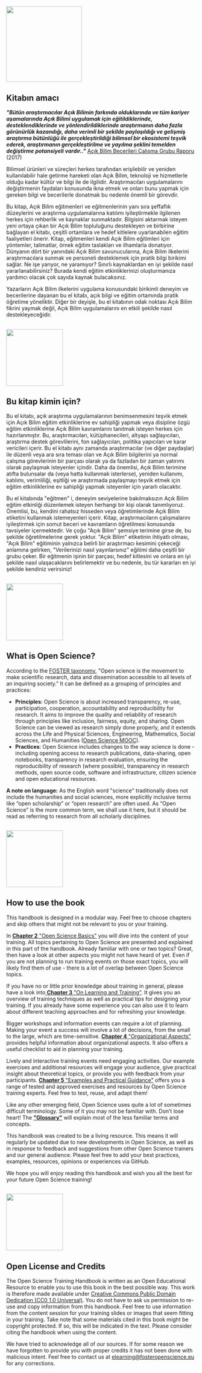 ## <img src="/Images/Icons/book.png" width="200" height="200" />

## Kitabın amacı 

_**"Bütün araştırmacılar Açık Bilimin farkında olduklarında ve tüm kariyer aşamalarında Açık Bilimi uygulamak için eğitildiklerinde, desteklendiklerinde ve yönlendirildiklerinde araştırmanın daha fazla görünürlük kazandığı, daha verimli bir şekilde paylaşıldığı ve gelişmiş araştırma bütünlüğü ile gerçekleştirildiği bilimsel bir ekosistemi teşvik ederek, araştırmanın gerçekleştirilme ve yayılma şeklini temelden değiştirme potansiyeli vardır.."**_ [Açık Bilim Becerileri Çalışma Grubu Raporu](https://ec.europa.eu/research/openscience/pdf/os_skills_wgreport_final.pdf#view=fit&pagemode=none) \(2017\)

Bilimsel ürünleri ve süreçleri herkes tarafından erişilebilir ve yeniden kullanılabilir hale getirme hareketi olan Açık Bilim, teknoloji ve hizmetlerle olduğu kadar kültür ve bilgi ile de ilgilidir. Araştırmacıları uygulamalarını değiştirmenin faydaları konusunda ikna etmek ve onları bunu yapmak için gereken bilgi ve becerilerle donatmak bu nedenle önemli bir görevdir.

Bu kitap, Açık Bilim eğitmenleri ve eğitmenlerinin yanı sıra şeffaflık düzeylerini ve araştırma uygulamalarına katılımı iyileştirmekle ilgilenen herkes için rehberlik ve kaynaklar sunmaktadır. Bilgisini aktarmak isteyen yeni ortaya çıkan bir Açık Bilim topluluğunu destekleyen ve birbirine bağlayan el kitabı, çeşitli ortamlara ve hedef kitlelere uyarlanabilen eğitim faaliyetleri önerir. Kitap, eğitmenleri kendi Açık Bilim eğitimleri için yöntemler, talimatlar, örnek eğitim taslakları ve ilhamlarla donatıyor. Dünyanın dört bir yanındaki Açık Bilim savunucularına, Açık Bilim ilkelerini araştırmacılara sunmak ve personeli desteklemek için pratik bilgi birikimi sağlar. Ne işe yarıyor, ne yaramıyor? Sınırlı kaynaklardan en iyi şekilde nasıl yararlanabilirsiniz? Burada kendi eğitim etkinliklerinizi oluşturmanıza yardımcı olacak çok sayıda kaynak bulacaksınız.

Yazarların Açık Bilim ilkelerini uygulama konusundaki birikimli deneyim ve becerilerine dayanan bu el kitabı, açık bilgi ve eğitim ortamında pratik öğretime yöneliktir. Diğer bir deyişle, bu el kitabının odak noktası Açık Bilim fikrini yaymak değil, Açık Bilim uygulamalarını en etkili şekilde nasıl destekleyeceğidir.

## <img src="/Images/Icons/gears.png" width="150" height="150" />

## Bu kitap kimin için?

Bu el kitabı, açık araştırma uygulamalarının benimsenmesini teşvik etmek için Açık Bilim eğitim etkinliklerine ev sahipliği yapmak veya disipline özgü eğitim etkinliklerine Açık Bilim kavramlarını tanıtmak isteyen herkes için hazırlanmıştır. Bu, araştırmacıları, kütüphanecileri, altyapı sağlayıcıları, araştırma destek görevlilerini, fon sağlayıcıları, politika yapıcıları ve karar vericileri içerir. Bu el kitabı aynı zamanda araştırmacılar (ve diğer paydaşlar) ile düzenli veya ara sıra teması olan ve Açık Bilim bilgilerini ya normal çalışma görevlerinin bir parçası olarak ya da fazladan bir zaman yatırımı olarak paylaşmak isteyenler içindir. Daha da önemlisi, Açık Bilim terimine atıfta bulunsalar da (veya hatta kullanmak isterlerse), yeniden kullanımı, katılımı, verimliliği, eşitliği ve araştırmada paylaşmayı teşvik etmek için eğitim etkinliklerine ev sahipliği yapmak isteyenler için yararlı olacaktır.

Bu el kitabında "eğitmen" i, deneyim seviyelerine bakılmaksızın Açık Bilim eğitim etkinliği düzenlemek isteyen herhangi bir kişi olarak tanımlıyoruz. Önemlisi, bu, kendini rahatsız hisseden veya öğretimlerinde Açık Bilim etiketini kullanmak istemeyenleri içerir. Kitap, araştırmacıların çalışmalarını iyileştirmek için somut beceri ve kavramların öğretilmesi konusunda tavsiyeler içermektedir. Ve çoğu "Açık Bilim" şemsiye terimine girse de, bu şekilde öğretilmelerine gerek yoktur. "Açık Bilim" etiketinin ihtiyatlı olması, "Açık Bilim" eğitiminin yalnızca belirli bir araştırmacı kesimini çekeceği anlamına gelirken, "Verilerinizi nasıl yayınlarsınız" eğitimi daha çeşitli bir grubu çeker. Bir eğitmenin işinin bir parçası, hedef kitlesini ve onlara en iyi şekilde nasıl ulaşacaklarını belirlemektir ve bu nedenle, bu tür kararları en iyi şekilde kendiniz verirsiniz!

## <img src="/Images/Icons/questions.png" width="150" height="150" />

## What is Open Science?

According to the [FOSTER taxonomy](https://www.fosteropenscience.eu/taxonomy/term/7), "Open science is the movement to make scientific research, data and dissemination accessible to all levels of an inquiring society."  It can be defined as a grouping of principles and practices:

* **Principles**: Open Science is about increased transparency, re-use, participation, cooperation, accountability and reproducibility for research. It aims to improve the quality and reliability of research through principles like inclusion, fairness, equity, and sharing. Open Science can be viewed as research simply done properly, and it extends across the Life and Physical Sciences, Engineering, Mathematics, Social Sciences, and Humanities \([Open Science MOOC](https://opensciencemooc.eu/)\).
* **Practices**: Open Science includes changes to the way science is done - including opening access to research publications, data-sharing, open notebooks, transparency in research evaluation, ensuring the reproducibility of research \(where possible\), transparency in research methods, open source code, software and infrastructure, citizen science and open educational resources.  

**A note on language:** As the English word "science" traditionally does not include the humanities and social sciences, more explicitly inclusive terms like “open scholarship” or “open research” are often used. As “Open Science” is the more common term, we shall use it here, but it should be read as referring to research from all scholarly disciplines.

## <img src="/Images/Icons/arrow.png" width="150" height="150" />

## How to use the book

This handbook is designed in a modular way. Feel free to choose chapters and skip others that might not be relevant to you or your training.

In [__Chapter 2__ "Open Science Basics"](https://github.com/Open-Science-Training-Handbook/Open-Science-Training-Handbook_EN/tree/master/02OpenScienceBasics) you will dive into the content of your training. All topics pertaining to Open Science are presented and explained in this part of the handbook. Already familiar with one or two topics? Great, then have a look at other aspects you might not have heard of yet. Even if you are not planning to run training events on those exact topics, you will likely find them of use - there is a lot of overlap between Open Science topics.  

If you have no or little prior knowledge about training in general, please have a look into[ __Chapter 3__ "On Learning and Training"](https://github.com/Open-Science-Training-Handbook/Open-Science-Training-Handbook_EN/tree/master/03OnLearningAndTraining). It gives you an overview of training techniques as well as practical tips for designing your training. If you already have some experience you can also use it to learn about different teaching approaches and for refreshing your knowledge.  

Bigger workshops and information events can require a lot of planning. Making your event a success will involve a lot of decisions, from the small to the large, which are time-sensitive. [__Chapter 4__ "Organizational Aspects"](https://github.com/Open-Science-Training-Handbook/Open-Science-Training-Handbook_EN/tree/master/04OrganizationalAspects) provides helpful information about organizational aspects. It also offers a useful checklist to aid in planning your training.  

Lively and interactive training events need engaging activities. Our example exercises and additional resources will engage your audience, give practical insight about theoretical topics, or provide you with feedback from your participants. [__Chapter 5__ "Examples and Practical Guidance"](https://github.com/Open-Science-Training-Handbook/Open-Science-Training-Handbook_EN/tree/master/05ExamplesAndPracticalGuidance) offers you a range of tested and approved exercises and resources by Open Science training experts. Feel free to test, reuse, and adapt them!  

Like any other emerging field, Open Science uses quite a lot of sometimes difficult terminology. Some of it you may not be familiar with. Don’t lose heart! The [__"Glossary"__](https://github.com/Open-Science-Training-Handbook/Open-Science-Training-Handbook_EN/tree/master/06Glossary) will explain most of the less familiar terms and concepts.  

This handbook was created to be a living resource. This means it will regularly be updated due to new developments in Open Science, as well as in response to feedback and suggestions from other Open Science trainers and our general audience. Please feel free to add your best practices, examples, resources, opinions or experiences via GitHub.  

We hope you will enjoy reading this handbook and wish you all the best for your future Open Science training!

## <img src="/Images/Icons/open_licenses.png" width="150" height="150" />

## Open License and Credits

The Open Science Training Handbook is written as an Open Educational Resource to enable you to use this book in the best possible way. This work is therefore made available under [Creative Commons Public Domain Dedication \(CC0 1.0 Universal\)](https://creativecommons.org/publicdomain/zero/1.0/). You do not have to ask us permission to re-use and copy information from this handbook. Feel free to use information from the content session for your training slides or images that seem fitting in your training. Take note that some materials cited in this book might be copyright protected. If so, this will be indicated in the text. Please consider citing the handbook when using the content.  

We have tried to acknowledge all of our sources. If for some reason we have forgotten to provide you with proper credits it has not been done with malicious intent. Feel free to contact us at [elearning@fosteropenscience.eu](mailto:elearning@fosteropenscience.eu) for any corrections.

